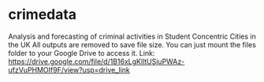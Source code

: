 # crimedata
Analysis and forecasting of criminal activities in Student Concentric Cities in the UK 
All outputs are removed to save file size. 
You can just mount the files folder to your Google Drive to access it. Link: https://drive.google.com/file/d/1B16xLgKlltUSjuPWAz-ufzVuPHMOIf9F/view?usp=drive_link
